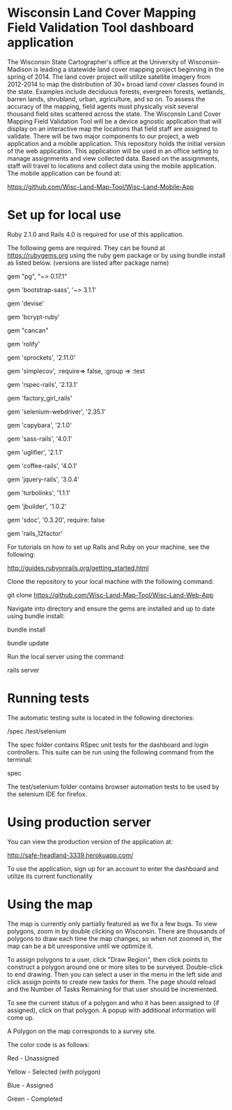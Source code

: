 # Wisconsin Land Cover Mapping Field Validation Tool dashboard application

The Wisconsin State Cartographer's office at the University of Wisconsin-Madison is leading a statewide land cover mapping project beginning in the spring of 2014. The land cover project will utilize satellite imagery from 2012-2014 to map the distribution of 30+ broad land cover classes found in the state.  Examples include deciduous forests, evergreen forests, wetlands, barren lands, shrubland, urban, agriculture, and so on.
To assess the accuracy of the mapping, field agents must physically visit several thousand field sites scattered across the state. The Wisconsin Land Cover Mapping Field Validation Tool will be a device agnostic application that will display on an interactive map the locations that field staff are assigned to validate. There will be two major components to our project, a web application and a mobile application.  This repository holds the initial version of the web application. This application will be used in an office setting to manage assignments and view collected data. Based on the assignments, staff will travel to locations and collect data using the mobile application. The mobile application can be found at:

https://github.com/Wisc-Land-Map-Tool/Wisc-Land-Mobile-App

# Set up for local use

Ruby 2.1.0 and Rails 4.0 is required for use of this application. 

The following gems are required.  They can be found at https://rubygems.org using the ruby gem package or by using bundle install as listed below.
(versions are listed after package name)

gem "pg", "~> 0.17.1"

gem 'bootstrap-sass', '~> 3.1.1'

gem 'devise'

gem 'bcrypt-ruby'

gem "cancan"

gem 'rolify'

gem 'sprockets', '2.11.0'

gem 'simplecov', :require=> false, :group => :test

gem 'rspec-rails', '2.13.1'

gem 'factory_girl_rails'

gem 'selenium-webdriver', '2.35.1'

gem 'capybara', '2.1.0'

gem 'sass-rails', '4.0.1'

gem 'uglifier', '2.1.1'

gem 'coffee-rails', '4.0.1'

gem 'jquery-rails', '3.0.4'

gem 'turbolinks', '1.1.1'

gem 'jbuilder', '1.0.2'

gem 'sdoc', '0.3.20', require: false

gem 'rails_12factor'

For tutorials on how to set up Rails and Ruby on your machine, see the following:

http://guides.rubyonrails.org/getting_started.html

Clone the repository to your local machine with the following command:

git clone https://github.com/Wisc-Land-Map-Tool/Wisc-Land-Web-App

Navigate into directory and ensure the gems are installed and up to date using bundle install:

bundle install

bundle update

Run the local server using the command:

rails server

# Running tests

The automatic testing suite is located in the following directories:

/spec
/test/selenium

The spec folder contains RSpec unit tests for the dashboard and login controllers.
This suite can be run using the following command from the terminal:

spec

The test/selenium folder contains browser automation tests to be used by the selenium IDE for firefox.

# Using production server 

You can view the production version of the application at:

http://safe-headland-3339.herokuapp.com/

To use the application, sign up for an account to enter the dashboard and utilize its current functionality

# Using the map

The map is currently only partially featured as we fix a few bugs.  To view polygons, zoom in by double clicking on Wisconsin.  There are thousands of polygons to draw each time the map changes, so when not zoomed in, the map can be a bit unresponsive until we optimize it.

To assign polygons to a user, click "Draw Region", then click points to construct a polygon around one or more sites to be surveyed.  Double-click to end drawing.  Then you can select a user in the menu in the left side and click assign points to create new tasks for them.  The page should reload and the Number of Tasks Remaining for that user should be incremented.

To see the current status of a polygon and who it has been assigned to (if assigned), click on that polygon.  A popup with additional information will come up.


A Polygon on the map corresponds to a survey site.

The color code is as follows:

Red - Unassigned

Yellow - Selected (with polygon)

Blue - Assigned

Green - Completed







